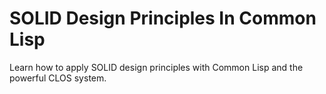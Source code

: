 # SOLID Design Principles In Common Lisp

Learn how to apply SOLID design principles with Common Lisp and the powerful CLOS system.

